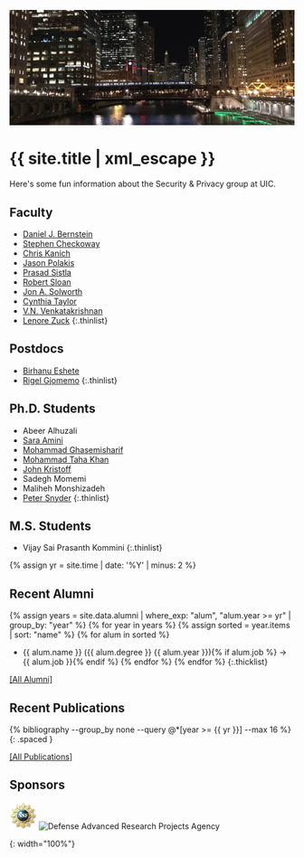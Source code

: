 ---
---
[![header]](images/header-full.jpg)

# {{ site.title | xml_escape }}

Here's some fun information about the Security & Privacy group at UIC.

## Faculty
- [Daniel J. Bernstein](https://cr.yp.to/djb.html)
- [Stephen Checkoway](https://www.cs.uic.edu/~s/)
- [Chris Kanich](https://www.cs.uic.edu/~ckanich/)
- [Jason Polakis](https://www.cs.uic.edu/~polakis/)
- [Prasad Sistla](https://www.cs.uic.edu/Sistla)
- [Robert Sloan](https://www.cs.uic.edu/Sloan)
- [Jon A. Solworth](https://www.ethos-os.org/~solworth/)
- [Cynthia Taylor](https://www.cs.uic.edu/~cynthiat/)
- [V.N. Venkatakrishnan](https://www.cs.uic.edu/~venkat/)
- [Lenore Zuck](https://www.cs.uic.edu/~lenore/)
{:.thinlist}

## Postdocs
- [Birhanu Eshete](https://www.cs.uic.edu/~beshete/)
- [Rigel Gjomemo](http://securityigert.uic.edu/People/staff/Rigel)
{:.thinlist}

## Ph.D. Students
- Abeer Alhuzali
- [Sara Amini](https://www.cs.uic.edu/~samini/)
- [Mohammad Ghasemisharif](https://www.cs.uic.edu/~mghasemi/)
- [Mohammad Taha Khan](https://www.cs.uic.edu/~taha/)
- [John Kristoff](https://aharp.iorc.depaul.edu/)
- Sadegh Momemi
- Maliheh Monshizadeh
- [Peter Snyder](https://www.cs.uic.edu/~psnyder/)
{:.thinlist}

## M.S. Students
- Vijay Sai Prasanth Kommini
{:.thinlist}

{% assign yr = site.time | date: '%Y' | minus: 2 %}

## Recent Alumni
{% assign years = site.data.alumni | where_exp: "alum", "alum.year >= yr" | group_by: "year" %}
{% for year in years %}
{% assign sorted = year.items | sort: "name" %}
{% for alum in sorted %}
- {{ alum.name }} ({{ alum.degree }} {{ alum.year }}){% if alum.job %} → {{ alum.job }}{% endif %}
{% endfor %}
{% endfor %}
{:.thicklist}

[[All Alumni]](alumni/)

## Recent Publications
{% bibliography --group_by none --query @*[year >= {{ yr }}] --max 16 %}
{: .spaced }

[[All Publications]](pubs/)

## Sponsors
![National Science Foundation](images/logo-nsf.gif "National Science Foundation")
![Defense Advanced Research Projects Agency](images/logo-darpa.gif "Defense
Advanced Research Projects Agency")

[header]: images/header.jpg "Chicago"
{: width="100%"}
